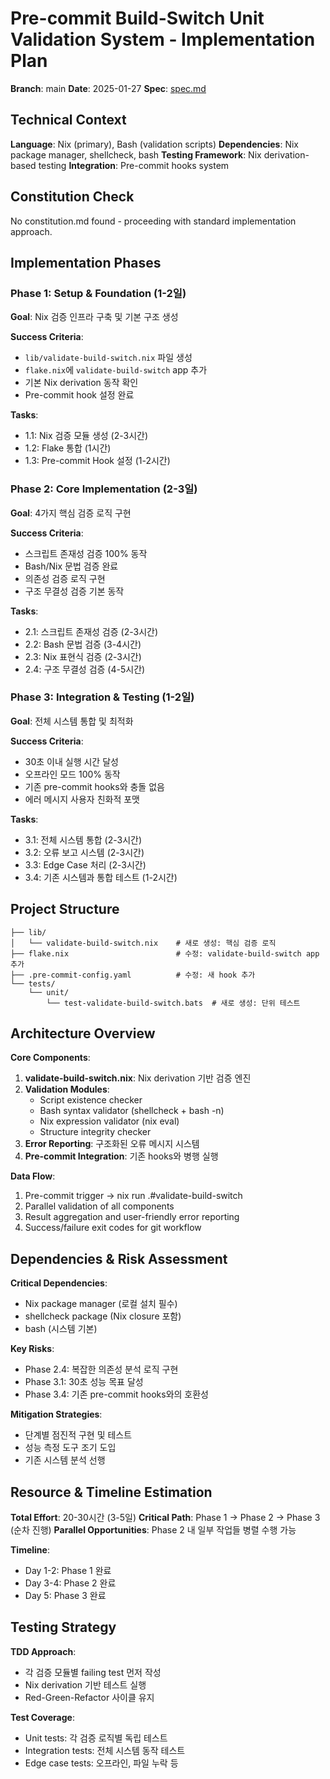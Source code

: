 # Pre-commit Build-Switch Unit Validation System - Implementation Plan

**Branch**: main
**Date**: 2025-01-27
**Spec**: [spec.md](./spec.md)

## Technical Context

**Language**: Nix (primary), Bash (validation scripts)
**Dependencies**: Nix package manager, shellcheck, bash
**Testing Framework**: Nix derivation-based testing
**Integration**: Pre-commit hooks system

## Constitution Check

No constitution.md found - proceeding with standard implementation approach.

## Implementation Phases

### Phase 1: Setup & Foundation (1-2일)

**Goal**: Nix 검증 인프라 구축 및 기본 구조 생성

**Success Criteria**:

- `lib/validate-build-switch.nix` 파일 생성
- `flake.nix`에 `validate-build-switch` app 추가
- 기본 Nix derivation 동작 확인
- Pre-commit hook 설정 완료

**Tasks**:

- 1.1: Nix 검증 모듈 생성 (2-3시간)
- 1.2: Flake 통합 (1시간)
- 1.3: Pre-commit Hook 설정 (1-2시간)

### Phase 2: Core Implementation (2-3일)

**Goal**: 4가지 핵심 검증 로직 구현

**Success Criteria**:

- 스크립트 존재성 검증 100% 동작
- Bash/Nix 문법 검증 완료
- 의존성 검증 로직 구현
- 구조 무결성 검증 기본 동작

**Tasks**:

- 2.1: 스크립트 존재성 검증 (2-3시간)
- 2.2: Bash 문법 검증 (3-4시간)
- 2.3: Nix 표현식 검증 (2-3시간)
- 2.4: 구조 무결성 검증 (4-5시간)

### Phase 3: Integration & Testing (1-2일)

**Goal**: 전체 시스템 통합 및 최적화

**Success Criteria**:

- 30초 이내 실행 시간 달성
- 오프라인 모드 100% 동작
- 기존 pre-commit hooks와 충돌 없음
- 에러 메시지 사용자 친화적 포맷

**Tasks**:

- 3.1: 전체 시스템 통합 (2-3시간)
- 3.2: 오류 보고 시스템 (2-3시간)
- 3.3: Edge Case 처리 (2-3시간)
- 3.4: 기존 시스템과 통합 테스트 (1-2시간)

## Project Structure

```text
├── lib/
│   └── validate-build-switch.nix    # 새로 생성: 핵심 검증 로직
├── flake.nix                        # 수정: validate-build-switch app 추가
├── .pre-commit-config.yaml          # 수정: 새 hook 추가
└── tests/
    └── unit/
        └── test-validate-build-switch.bats  # 새로 생성: 단위 테스트
```

## Architecture Overview

**Core Components**:

1. **validate-build-switch.nix**: Nix derivation 기반 검증 엔진
2. **Validation Modules**:
   - Script existence checker
   - Bash syntax validator (shellcheck + bash -n)
   - Nix expression validator (nix eval)
   - Structure integrity checker
3. **Error Reporting**: 구조화된 오류 메시지 시스템
4. **Pre-commit Integration**: 기존 hooks와 병행 실행

**Data Flow**:

1. Pre-commit trigger → nix run .#validate-build-switch
2. Parallel validation of all components
3. Result aggregation and user-friendly error reporting
4. Success/failure exit codes for git workflow

## Dependencies & Risk Assessment

**Critical Dependencies**:

- Nix package manager (로컬 설치 필수)
- shellcheck package (Nix closure 포함)
- bash (시스템 기본)

**Key Risks**:

- Phase 2.4: 복잡한 의존성 분석 로직 구현
- Phase 3.1: 30초 성능 목표 달성
- Phase 3.4: 기존 pre-commit hooks와의 호환성

**Mitigation Strategies**:

- 단계별 점진적 구현 및 테스트
- 성능 측정 도구 조기 도입
- 기존 시스템 분석 선행

## Resource & Timeline Estimation

**Total Effort**: 20-30시간 (3-5일)
**Critical Path**: Phase 1 → Phase 2 → Phase 3 (순차 진행)
**Parallel Opportunities**: Phase 2 내 일부 작업들 병렬 수행 가능

**Timeline**:

- Day 1-2: Phase 1 완료
- Day 3-4: Phase 2 완료
- Day 5: Phase 3 완료

## Testing Strategy

**TDD Approach**:

- 각 검증 모듈별 failing test 먼저 작성
- Nix derivation 기반 테스트 실행
- Red-Green-Refactor 사이클 유지

**Test Coverage**:

- Unit tests: 각 검증 로직별 독립 테스트
- Integration tests: 전체 시스템 동작 테스트
- Edge case tests: 오프라인, 파일 누락 등
